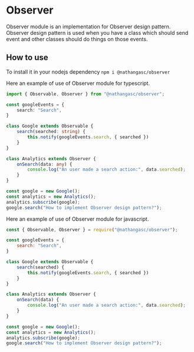 # Observer
Observer module is an implementation for Observer design pattern. Observer design pattern is used when you have a class which should send event and other classes should
do things on those events.

## How to use
To install it in your nodejs dependency `npm i @nathangasc/observer`

Here an example of use of Observer module for typescript.
```ts
import { Observable, Observer } from "@nathangasc/observer";

const googleEvents = {
    search: "Search",
}

class Google extends Observable {
    search(searched: string) {
        this.notify(googleEvents.search, { searched })
    }
}

class Analytics extends Observer {
    onSearch(data: any) {
        console.log("An user made a search action:", data.searched);
    }
}

const google = new Google();
const analytics = new Analytics();
analytics.subscribe(google);
google.search("How to implement Observer design pattern?");
```

Here an example of use of Observer module for javascript.
```js
const { Observable, Observer } = require("@nathangasc/observer");

const googleEvents = {
    search: "Search",
}

class Google extends Observable {
    search(searched) {
        this.notify(googleEvents.search, { searched })
    }
}

class Analytics extends Observer {
    onSearch(data) {
        console.log("An user made a search action:", data.searched);
    }
}

const google = new Google();
const analytics = new Analytics();
analytics.subscribe(google);
google.search("How to implement Observer design pattern?");
```